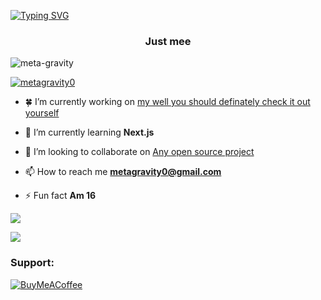 [![Typing SVG](https://readme-typing-svg.demolab.com?font=Fira+Code&pause=1000&width=500&lines=Hey+there+%F0%9F%91%8B+;It's+metagravity;Make+yourself+at+home🍀)](https://git.io/typing-svg)

<h3 align="center">Just mee</h3>
<p align="left"> <img src="https://komarev.com/ghpvc/?username=meta-gravity&label=Profile%20views&color=0e75b6&style=flat" alt="meta-gravity" /> </p>

<p align="left"> <a href="https://twitter.com/metagravity0" target="blank"><img src="https://img.shields.io/twitter/follow/metagravity0?logo=twitter&style=for-the-badge" alt="metagravity0" /></a> </p>

- 🍀 I’m currently working on [my well you should definately check it out yourself](https://x.com/Metagravity0/status/1708203253173727691?s=20)

- 🌱 I’m currently learning **Next.js**

- 👯 I’m looking to collaborate on [Any open source project](https://twitter.com/Metagravity0)

- 📫 How to reach me **metagravity0@gmail.com**

- ⚡ Fun fact **Am 16**


![](https://github-readme-streak-stats.herokuapp.com/?user=meta-gravity&theme=nightowl&hide_border=false)

![](https://github-readme-stats.vercel.app/api/top-langs/?username=meta-gravity&theme=nightowl&hide_border=false&include_all_commits=false&count_private=false&layout=compact)


<h3 align="left">Support:</h3>

[![BuyMeACoffee](https://img.shields.io/badge/Buy%20Me%20a%20Coffee-ffdd00?style=for-the-badge&logo=buy-me-a-coffee&logoColor=black)](https://buymeacoffee.com/metagravity) 
  





